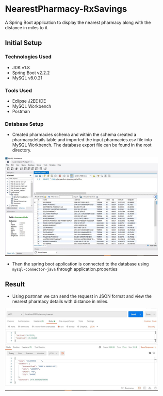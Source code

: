 # NearestPharmacy-RxSavings
A Spring Boot application to display the nearest pharmacy along with the distance in miles to it.

## Initial Setup

### Technologies Used
* JDK v1.8
* Spring Boot v2.2.2
* MySQL v8.0.21

### Tools Used
* Eclipse J2EE IDE
* MySQL Workbench
* Postman

### Database Setup
* Created pharmacies schema and within the schema created a pharmacydetails table and imported the input pharmacies.csv file into MySQL Workbench. The database export file can be found in the root directory.

![Database screenshot](/pharmaciesDB.jpg)

* Then the spring boot application is connected to the database using `mysql-connector-java` through application.properties

## Result
* Using postman we can send the request in JSON format and view the nearest pharmacy details with distance in miles.

![Postman screenshot](/nearest_pharmacy.jpg)
